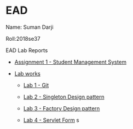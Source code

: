 # EAD
Name: Suman Darji

  Roll:2018se37

  EAD Lab Reports

- [Assignment 1 - Student Management System](https://github.com/maansum/EAD/tree/main/assignments/assignment1)


- [Lab works](https://github.com/maansum/EAD/tree/main/labs)

    - [Lab 1 - Git](https://github.com/maansum/EAD/tree/main/labs/lab1)

    - [Lab 2 - Singleton Design pattern](https://github.com/maansum/EAD/tree/main/labs/lab2)

    - [Lab 3 - Factory Design pattern](https://github.com/maansum/EAD/tree/main/labs/lab3)

    - [Lab 4 - Servlet Form](https://github.com/maansum/EAD/tree/main/labs/lab4)
s